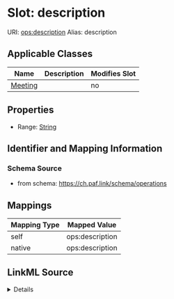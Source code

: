 

# Slot: description 



URI: [ops:description](https://ch.paf.link/schema/operationsdescription)
Alias: description

<!-- no inheritance hierarchy -->





## Applicable Classes

| Name | Description | Modifies Slot |
| --- | --- | --- |
| [Meeting](Meeting.md) |  |  no  |







## Properties

* Range: [String](String.md)





## Identifier and Mapping Information







### Schema Source


* from schema: https://ch.paf.link/schema/operations




## Mappings

| Mapping Type | Mapped Value |
| ---  | ---  |
| self | ops:description |
| native | ops:description |




## LinkML Source

<details>
```yaml
name: description
from_schema: https://ch.paf.link/schema/operations
rank: 1000
alias: description
domain_of:
- Meeting
range: string

```
</details>